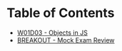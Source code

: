 # Table of Contents

* [W01D03 - Objects in JS](/w01d03)
* [BREAKOUT - Mock Exam Review](/breakout-w1-exam)
